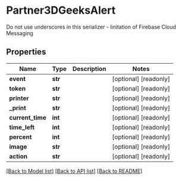 # Partner3DGeeksAlert

Do not use underscores in this serializer - linitation of Firebase Cloud Messaging
## Properties
Name | Type | Description | Notes
------------ | ------------- | ------------- | -------------
**event** | **str** |  | [optional] [readonly] 
**token** | **str** |  | [optional] [readonly] 
**printer** | **str** |  | [optional] [readonly] 
**_print** | **str** |  | [optional] [readonly] 
**current_time** | **int** |  | [optional] [readonly] 
**time_left** | **int** |  | [optional] [readonly] 
**percent** | **int** |  | [optional] [readonly] 
**image** | **str** |  | [optional] [readonly] 
**action** | **str** |  | [optional] [readonly] 

[[Back to Model list]](../README.md#documentation-for-models) [[Back to API list]](../README.md#documentation-for-api-endpoints) [[Back to README]](../README.md)


